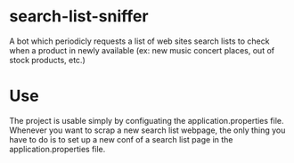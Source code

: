 # search-list-sniffer
A bot which periodicly requests a list of web sites search lists to check when a product in newly available (ex: new music concert places, out of stock products, etc.)

# Use

The project is usable simply by configuating the application.properties file. Whenever you want to scrap a new search list webpage, the only thing you have to do is to set up a new conf of a search list page in the application.properties file.
